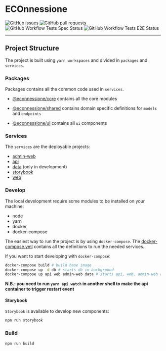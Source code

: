 # ECOnnessione

![GitHub issues](https://img.shields.io/github/issues/ascariandrea/econnessione)
![GitHub pull requests](https://img.shields.io/github/issues-pr/ascariandrea/econnessione)
![GitHub Workflow Tests Spec Status](https://img.shields.io/github/workflow/status/ascariandrea/econnessione/tests-spec)
![GitHub Workflow Tests E2E Status](https://img.shields.io/github/workflow/status/ascariandrea/econnessione/tests-e2e)

---

## Project Structure

The project is built using `yarn workspaces` and divided in `packages` and `services`.

### Packages

Packages contains all the common code used in `services`.

- [@econnessione/core](./packages/@econnessione/core/README.md) contains all the core modules
- [@econnessione/shared](./packages/@econnessione/shared./README.md) contains domain specific definitions for `models` and `endpoints`

- [@econnessione/ui](./packages/@econnessione/ui/README.md) contains all `ui` components


### Services

The `services` are the deployable projects:

- [admin-web](./services/admin-web/README.md)
- [api](./services/api/README.md)
- [data](./services/data/README.md) (only in development)
- [storybook](./services/storybook/README.md)
- [web](./services/web/README.md)

### Develop

The local development require some modules to be installed on your machine:

- node
- yarn
- docker
- docker-compose

The easiest way to run the project is by using `docker-compose`.
The [docker-compose.yml](./docker-compose.yml) contains all the definitions to run the needed services.

If you want to start developing with `docker-compose`:

```sh
docker-compose build # build base image
docker-compose up -d db # starts db in background
docker-compose up api web admin-web data # starts api, web, admin-web and data services
```

**N.B.: you need to run `yarn api watch` in another shell to make the api container to trigger restart event**

#### Storybook

`Storybook` is available to develop new components:

```sh
npm run storybook
```

### Build

```sh
npm run build
```
